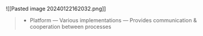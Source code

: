 ![[Pasted image 20240122162032.png]]
> * Platform — Various implementations — Provides communication & cooperation between processes
